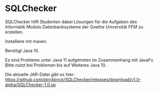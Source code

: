 # SQLChecker
SQLChecker hilft Studenten dabei Lösungen für die Aufgaben des Informatik Moduls Datenbanksysteme der Goethe Universität FFM zu erstellen.


Installiere mit maven.

Benötigt Java 10.

Es sind Probleme unter Java 11 aufgetreten im Zusammenhang mit JavaFx. Bitte nutzt bei Problemen bis auf Weiteres Java 10.

Die aktuelle JAR-Datei gibt es hier: https://github.com/ptrckbnck/SQLChecker/releases/download/v1.0-alpha/SQLChecker-1.0.jar
